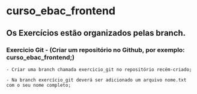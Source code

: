 ﻿# curso_ebac_frontend

## Os Exercícios estão organizados pelas branch.

### Exercicio Git - (Criar um repositório no Github, por exemplo: curso_ebac_frontend;)

    - Criar uma branch chamada exercicio_git no repositório recém-criado;

    - Na branch exercício_git deverá ser adicionado um arquivo nome.txt com o seu nome completo;
